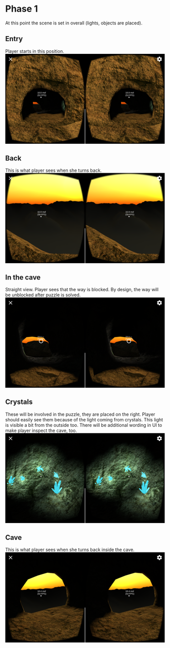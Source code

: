 # Phase 1
At this point the scene is set in overall (lights, objects are placed).

## Entry
Player starts in this position.
![VR Cave](Screenshot-1.png?raw=true "VR Cave")

## Back
This is what player sees when she turns back.
![VR Cave](Screenshot-2.png?raw=true "VR Cave")

## In the cave
Straight view. Player sees that the way is blocked.
By design, the way will be unblocked after puzzle is solved.
![VR Cave](Screenshot-3.png?raw=true "VR Cave")

## Crystals
These will be involved in the puzzle, they are placed on the right.
Player should easily see them because of the light coming from crystals.
This light is visible a bit from the outside too.
There will be additional wording in UI to make player inspect the cave, too.
![VR Cave](Screenshot-4.png?raw=true "VR Cave")

## Cave 
This is what player sees when she turns back inside the cave.
![VR Cave](Screenshot-5.png?raw=true "VR Cave")